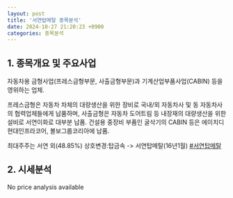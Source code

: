 ```yaml
---
layout: post
title: '서연탑메탈 종목분석'
date: 2024-10-27 21:20:23 +0900
categories: 종목분석
---
```


## 1. 종목개요 및 주요사업

자동차용 금형사업(프레스금형부문, 사출금형부문)과 기계산업부품사업(CABIN) 등을 영위하는 업체. 

프레스금형은 자동차 차체의 대량생산을 위한 장비로 국내/외 자동차사 및 동 자동차사의 협력업체들에게 납품하며, 사출금형은 자동차 도어트림 등 내장재의 대량생산을 위한 설비로 서연이화로 대부분 납품. 건설용 중장비 부품인 굴삭기의 CABIN 등은 에이치디현대인프라코어, 볼보그룹코리아에 납품. 

최대주주는 서연 외(48.85%) 상호변경:탑금속 -> 서연탑메탈(16년1월)
[#서연탑메탈](#)

## 2. 시세분석

No price analysis available
